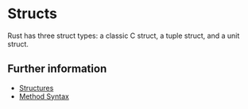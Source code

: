 # Structs

Rust has three struct types: a classic C struct, a tuple struct, and a unit struct.

## Further information

-   [Structures](https://doc.rust-lang.org/book/ch05-01-defining-structs.html)
-   [Method Syntax](https://doc.rust-lang.org/book/ch05-03-method-syntax.html)
